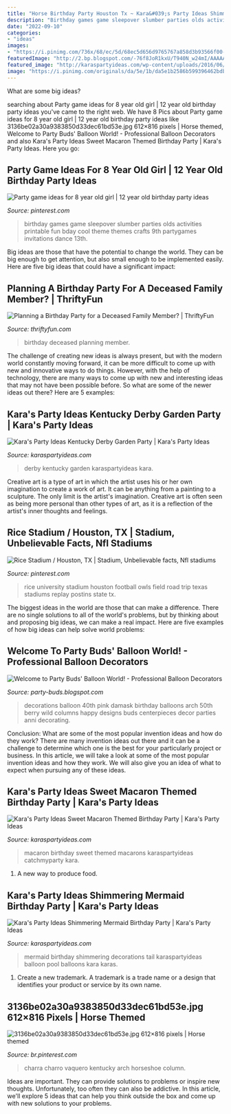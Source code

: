 ```yaml
---
title: "Horse Birthday Party Houston Tx ~ Kara&#039;s Party Ideas Shimmering Mermaid Birthday Party"
description: "Birthday games game sleepover slumber parties olds activities printable fun bday cool theme themes crafts 9th partygames invitations dance 13th"
date: "2022-09-10"
categories:
- "ideas"
images:
- "https://i.pinimg.com/736x/68/ec/5d/68ec5d656d9765767a858d3b93566f00--rice-university-arenas.jpg"
featuredImage: "http://2.bp.blogspot.com/-76f8JoR1kxU/T940N_w24mI/AAAAAAAAAN8/pB2v-UDtBRo/s1600/IMG-20120616-01039.jpg"
featured_image: "http://karaspartyideas.com/wp-content/uploads/2016/06/Sweet-Macaron-Themed-Birthday-Party-via-Karas-Party-Ideas-KarasPartyIdeas.com10.jpg"
image: "https://i.pinimg.com/originals/da/5e/1b/da5e1b2586b599396462bdb1221120e9.jpg"
---
```



What are some big ideas?
 

	

		
searching about Party game ideas for 8 year old girl | 12 year old birthday party ideas you've came to the right web. We have 8 Pics about Party game ideas for 8 year old girl | 12 year old birthday party ideas like 3136be02a30a9383850d33dec61bd53e.jpg 612×816 pixels | Horse themed, Welcome to Party Buds&#039; Balloon World! - Professional Balloon Decorators and also Kara&#039;s Party Ideas Sweet Macaron Themed Birthday Party | Kara&#039;s Party Ideas. Here you go:
		
    
## Party Game Ideas For 8 Year Old Girl | 12 Year Old Birthday Party Ideas

<img loading=lazy src="https://i.pinimg.com/originals/b3/d7/34/b3d734325ba6dc87820281a90312e314.jpg" onerror="this.onerror=null;this.src='https://tse4.mm.bing.net/th?id=OIP.5apLZs_QFNT9hUyYmwq2bgHaJ3&amp;pid=15.1';" alt="Party game ideas for 8 year old girl | 12 year old birthday party ideas">

_Source: pinterest.com_

>birthday games game sleepover slumber parties olds activities printable fun bday cool theme themes crafts 9th partygames invitations dance 13th. 

	

Big ideas are those that have the potential to change the world. They can be big enough to get attention, but also small enough to be implemented easily. Here are five big ideas that could have a significant impact: 

    
## Planning A Birthday Party For A Deceased Family Member? | ThriftyFun

<img loading=lazy src="https://img.thrfun.com/img/127/717/planning_a_birthday_party_for_a_deceased_family_member_fancy2.jpg" onerror="this.onerror=null;this.src='https://tse3.mm.bing.net/th?id=OIP.EM6DumACg9ERwTpPTtHu8QHaHH&amp;pid=15.1';" alt="Planning a Birthday Party for a Deceased Family Member? | ThriftyFun">

_Source: thriftyfun.com_

>birthday deceased planning member. 

	

The challenge of creating new ideas is always present, but with the modern world constantly moving forward, it can be more difficult to come up with new and innovative ways to do things. However, with the help of technology, there are many ways to come up with new and interesting ideas that may not have been possible before. So what are some of the newer ideas out there? Here are 5 examples: 

    
## Kara&#039;s Party Ideas Kentucky Derby Garden Party | Kara&#039;s Party Ideas

<img loading=lazy src="https://karaspartyideas.com/wp-content/uploads/2016/05/Kentucky-Derby-Garden-Party-via-Karas-Party-Ideas-KarasPartyIdeas.com55.jpg" onerror="this.onerror=null;this.src='https://tse4.mm.bing.net/th?id=OIP.60BIQZLRRWLkQWj6cXm-LAHaE8&amp;pid=15.1';" alt="Kara&#039;s Party Ideas Kentucky Derby Garden Party | Kara&#039;s Party Ideas">

_Source: karaspartyideas.com_

>derby kentucky garden karaspartyideas kara. 

	

Creative art is a type of art in which the artist uses his or her own imagination to create a work of art. It can be anything from a painting to a sculpture. The only limit is the artist's imagination. Creative art is often seen as being more personal than other types of art, as it is a reflection of the artist's inner thoughts and feelings.

    
## Rice Stadium / Houston, TX | Stadium, Unbelievable Facts, Nfl Stadiums

<img loading=lazy src="https://i.pinimg.com/736x/68/ec/5d/68ec5d656d9765767a858d3b93566f00--rice-university-arenas.jpg" onerror="this.onerror=null;this.src='https://tse1.mm.bing.net/th?id=OIP.xE9llF5Oga3wNmcUMOzzOgHaFj&amp;pid=15.1';" alt="Rice Stadium / Houston, TX | Stadium, Unbelievable facts, Nfl stadiums">

_Source: pinterest.com_

>rice university stadium houston football owls field road trip texas stadiums replay postins state tx. 

	

The biggest ideas in the world are those that can make a difference. There are no single solutions to all of the world's problems, but by thinking about and proposing big ideas, we can make a real impact. Here are five examples of how big ideas can help solve world problems:

    
## Welcome To Party Buds&#039; Balloon World! - Professional Balloon Decorators

<img loading=lazy src="http://2.bp.blogspot.com/-76f8JoR1kxU/T940N_w24mI/AAAAAAAAAN8/pB2v-UDtBRo/s1600/IMG-20120616-01039.jpg" onerror="this.onerror=null;this.src='https://tse1.mm.bing.net/th?id=OIP.ucxPtOk_j8dewmBkGVXfXAHaJ4&amp;pid=15.1';" alt="Welcome to Party Buds&#039; Balloon World! - Professional Balloon Decorators">

_Source: party-buds.blogspot.com_

>decorations balloon 40th pink damask birthday balloons arch 50th berry wild columns happy designs buds centerpieces decor parties anni decorating. 

	

Conclusion: What are some of the most popular invention ideas and how do they work?
There are many invention ideas out there and it can be a challenge to determine which one is the best for your particularly project or business. In this article, we will take a look at some of the most popular invention ideas and how they work. We will also give you an idea of what to expect when pursuing any of these ideas.

    
## Kara&#039;s Party Ideas Sweet Macaron Themed Birthday Party | Kara&#039;s Party Ideas

<img loading=lazy src="http://karaspartyideas.com/wp-content/uploads/2016/06/Sweet-Macaron-Themed-Birthday-Party-via-Karas-Party-Ideas-KarasPartyIdeas.com10.jpg" onerror="this.onerror=null;this.src='https://tse1.mm.bing.net/th?id=OIP.8i8TDdRgrYTwS2vbi0DqJgHaLH&amp;pid=15.1';" alt="Kara&#039;s Party Ideas Sweet Macaron Themed Birthday Party | Kara&#039;s Party Ideas">

_Source: karaspartyideas.com_

>macaron birthday sweet themed macarons karaspartyideas catchmyparty kara. 

	

1. A new way to produce food.

    
## Kara&#039;s Party Ideas Shimmering Mermaid Birthday Party | Kara&#039;s Party Ideas

<img loading=lazy src="https://karaspartyideas.com/wp-content/uploads/2018/09/Shimmering-Mermaid-Birthday-Party-via-Karas-Party-Ideas-KarasPartyIdeas.com2_.jpg" onerror="this.onerror=null;this.src='https://tse2.mm.bing.net/th?id=OIP.FJ7tCFgDed6l7UAslpSj9QHaLH&amp;pid=15.1';" alt="Kara&#039;s Party Ideas Shimmering Mermaid Birthday Party | Kara&#039;s Party Ideas">

_Source: karaspartyideas.com_

>mermaid birthday shimmering decorations tail karaspartyideas balloon pool balloons kara karas. 

	

1. Create a new trademark. A trademark is a trade name or a design that identifies your product or service by its own name.

    
## 3136be02a30a9383850d33dec61bd53e.jpg 612×816 Pixels | Horse Themed

<img loading=lazy src="https://i.pinimg.com/originals/da/5e/1b/da5e1b2586b599396462bdb1221120e9.jpg" onerror="this.onerror=null;this.src='https://tse3.mm.bing.net/th?id=OIP.fnh_HwzOB6sZyq8foiMPogHaJ4&amp;pid=15.1';" alt="3136be02a30a9383850d33dec61bd53e.jpg 612×816 pixels | Horse themed">

_Source: br.pinterest.com_

>charra charro vaquero kentucky arch horseshoe column. 

	

Ideas are important. They can provide solutions to problems or inspire new thoughts. Unfortunately, too often they can also be addictive. In this article, we'll explore 5 ideas that can help you think outside the box and come up with new solutions to your problems.

